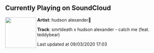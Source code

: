 ## Currently Playing on SoundCloud

[<img align="left" width="100" src="https://i1.sndcdn.com/artworks-000371416359-24i1uv-t50x50.jpg">](https://soundcloud.com/hudsonalexander/catchme)

**Artist**: hudson alexander💙 

**Track**: smrtdeath x hudson alexander - catch me (feat. teddybear)

Last updated at 09/03/2020 17:03
